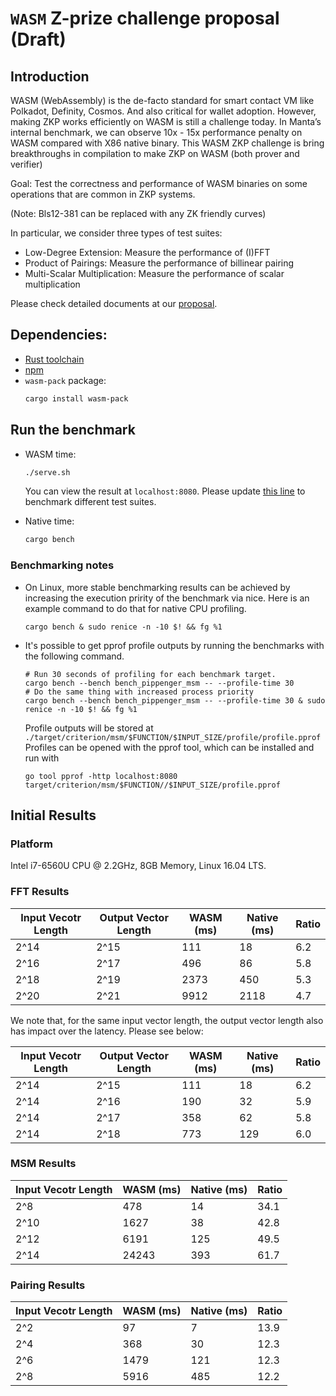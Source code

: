 # `WASM` Z-prize challenge proposal (Draft)

## Introduction
WASM (WebAssembly) is the de-facto standard for smart contact VM like Polkadot, Definity, Cosmos. And also critical for wallet adoption. However, making ZKP works efficiently on WASM is still a challenge today. In Manta’s internal benchmark, we can observe 10x - 15x performance penalty on WASM compared with X86 native binary. This WASM ZKP challenge is bring breakthroughs in compilation to make ZKP on WASM (both prover and verifier)

Goal: Test the correctness and performance of WASM binaries on some operations that are common in ZKP systems.

(Note: Bls12-381 can be replaced with any ZK friendly curves)

In particular, we consider three types of test suites:
* Low-Degree Extension: Measure the performance of (I)FFT
* Product of Pairings: Measure the performance of billinear pairing
* Multi-Scalar Multiplication: Measure the performance of scalar multiplication

Please check detailed documents at our [proposal](https://hackmd.io/@tsunrise/rJ5yqr4Z5/edit).

## Dependencies:
* [Rust toolchain](https://www.rust-lang.org/tools/install)
* [npm](https://www.npmjs.com/get-npm)
* `wasm-pack` package:
    ```bash
    cargo install wasm-pack
    ```

## Run the benchmark

* WASM time:
    ```bash
    ./serve.sh
    ```
    You can view the result at `localhost:8080`.
    Please update [this line](https://github.com/Manta-Network/wasm-zkp-challenge/blob/main/www/index.js#L79-L86) to benchmark different test suites.

* Native time:
    ```bash
    cargo bench
    ```

### Benchmarking notes

* On Linux, more stable benchmarking results can be achieved by increasing the execution pririty of
    the benchmark via nice. Here is an example command to do that for native CPU profiling.
    ```
    cargo bench & sudo renice -n -10 $! && fg %1
    ```
* It's possible to get pprof profile outputs by running the benchmarks with the following command.
    ```
    # Run 30 seconds of profiling for each benchmark target.
    cargo bench --bench bench_pippenger_msm -- --profile-time 30
    # Do the same thing with increased process priority
    cargo bench --bench bench_pippenger_msm -- --profile-time 30 & sudo renice -n -10 $! && fg %1
    ```
    Profile outputs will be stored at `./target/criterion/msm/$FUNCTION/$INPUT_SIZE/profile/profile.pprof`
    Profiles can be opened with the pprof tool, which can be installed and run with
    ```
    go tool pprof -http localhost:8080 target/criterion/msm/$FUNCTION//$INPUT_SIZE/profile.pprof
    ```

## Initial Results

### Platform
Intel i7-6560U CPU @ 2.2GHz, 8GB Memory, Linux 16.04 LTS.

### FFT Results

|Input Vecotr Length | Output Vector Length | WASM (ms) | Native (ms) | Ratio |
| --- | --- | --- | --- | --- |
| 2^14 | 2^15 | 111 | 18 | 6.2 |
| 2^16 | 2^17 | 496 | 86 | 5.8 |
| 2^18 | 2^19 | 2373 | 450 | 5.3 |
| 2^20 | 2^21 | 9912 | 2118 | 4.7 |

We note that, for the same input vector length, the output vector length also has impact over the latency. Please see below:

|Input Vecotr Length | Output Vector Length | WASM (ms) | Native (ms) | Ratio |
| --- | --- | --- | --- | --- |
| 2^14 | 2^15 | 111 | 18 | 6.2 |
| 2^14 | 2^16 | 190 | 32 | 5.9 |
| 2^14 | 2^17 | 358 | 62 | 5.8 |
| 2^14 | 2^18 | 773 | 129 | 6.0|

### MSM Results

|Input Vecotr Length | WASM (ms) | Native (ms) | Ratio |
| --- | --- | --- | --- |
| 2^8 | 478 | 14 | 34.1 |
| 2^10 | 1627 | 38 | 42.8 |
| 2^12 | 6191 | 125 | 49.5 |
| 2^14 | 24243 | 393 | 61.7 |

### Pairing Results

|Input Vecotr Length | WASM (ms) | Native (ms) | Ratio |
| --- | --- | --- | --- |
| 2^2 | 97 | 7 | 13.9 |
| 2^4 | 368 | 30 | 12.3 |
| 2^6 | 1479 | 121 | 12.3 |
| 2^8 | 5916 | 485 | 12.2 |
